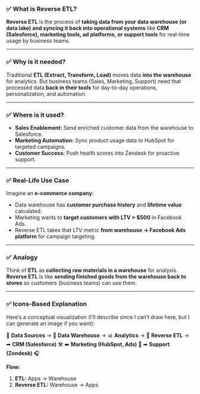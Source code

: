 ### ✅ **What is Reverse ETL?**

**Reverse ETL** is the process of **taking data from your data warehouse (or data lake) and syncing it back into operational systems** like **CRM (Salesforce), marketing tools, ad platforms, or support tools** for real-time usage by business teams.

---

### ✅ **Why is it needed?**

Traditional **ETL (Extract, Transform, Load)** moves data **into the warehouse** for analytics. But business teams (Sales, Marketing, Support) need that processed data **back in their tools** for day-to-day operations, personalization, and automation.

---

### ✅ **Where is it used?**

* **Sales Enablement:** Send enriched customer data from the warehouse to Salesforce.
* **Marketing Automation:** Sync product usage data to HubSpot for targeted campaigns.
* **Customer Success:** Push health scores into Zendesk for proactive support.

---

### ✅ **Real-Life Use Case**

Imagine an **e-commerce company**:

* Data warehouse has **customer purchase history** and **lifetime value** calculated.
* Marketing wants to **target customers with LTV > \$500** in Facebook Ads.
* Reverse ETL takes that LTV metric **from warehouse → Facebook Ads platform** for campaign targeting.

---

### ✅ **Analogy**

Think of **ETL** as **collecting raw materials in a warehouse** for analysis.
**Reverse ETL** is like **sending finished goods from the warehouse back to stores** so customers (business teams) can use them.

---

### ✅ **Icons-Based Explanation**

Here’s a conceptual visualization (I’ll describe since I can’t draw here, but I can generate an image if you want):

🔹 **Data Sources** → 🏬 **Data Warehouse** → 📊 **Analytics** → 🔄 **Reverse ETL** →
➡ **CRM (Salesforce)** 🛠
➡ **Marketing (HubSpot, Ads)** 📢
➡ **Support (Zendesk)** 🎧

**Flow:**

1. **ETL:** Apps → Warehouse
2. **Reverse ETL:** Warehouse → Apps
